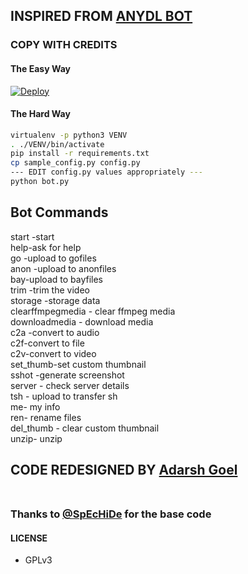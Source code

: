 ## INSPIRED FROM [ANYDL BOT](https://t.me/any_dl_x_bot)

### COPY WITH CREDITS

#### The Easy Way

[![Deploy](https://www.herokucdn.com/deploy/button.svg)](https://heroku.com/deploy?template=https://github.com/adarsh-goel/anydl)

#### The Hard Way

```sh
virtualenv -p python3 VENV
. ./VENV/bin/activate
pip install -r requirements.txt
cp sample_config.py config.py
--- EDIT config.py values appropriately ---
python bot.py
```
## Bot Commands

start -start <br>
help-ask for help <br>
go -upload to gofiles <br>
anon -upload to anonfiles<br>
bay-upload to bayfiles<br>
trim -trim the video<br>
storage -storage data<br>
clearffmpegmedia - clear ffmpeg media<br>
downloadmedia - download media<br>
c2a -convert to audio<br>
c2f-convert to file<br>
c2v-convert to video<br>
set_thumb-set custom thumbnail<br>
sshot -generate screenshot<br>
server - check server details <br>
tsh - upload to transfer sh<br>
me- my info<br>
ren- rename files<br>
del_thumb - clear custom thumbnail<br>
unzip- unzip


## CODE REDESIGNED BY [Adarsh Goel](https://github.com/adarsh-goel)<br><br>
### Thanks to [@SpEcHiDe](https://github.com/spechide) for the base code
#### LICENSE
- GPLv3


